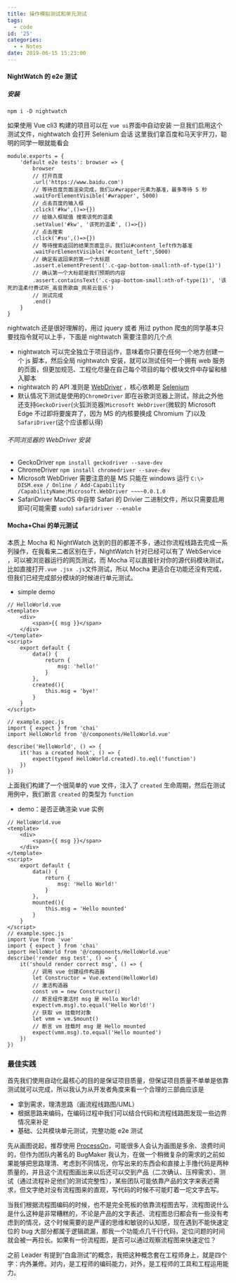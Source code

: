 ```yaml
---
title: 操作模拟测试和单元测试
tags:
  - code
id: '25'
categories:
  - - Notes
date: 2019-06-15 15:23:00
---
```


#### NightWatch 的 e2e 测试

##### 安装

`npm i -D nightwatch`

如果使用 Vue cli3 构建的项目可以在 `vue ui`界面中自动安装
一旦我们启用这个测试文件，nightwatch 会打开 Selenium 会话
这里我们拿百度和马天宇开刀，聪明的同学一眼就能看会

```
module.exports = {
    'default e2e tests': browser => {
        browser
        // 打开百度
        .url('https://www.baidu.com')
        // 等待百度页面渲染完成，我们以#wrapper元素为基准，最多等待 5 秒
        .waitForElementVisible('#wrapper', 5000)
        // 点击百度的输入框
        .click('#kw',()=>{})
        // 给输入框赋值 搜索该死的温柔
        .setValue('#kw', '该死的温柔', ()=>{})
        // 点击搜索
        .click('#su',()=>{})
        // 等待搜索返回的结果页面显示，我们以#content_left作为基准
        .waitForElementVisible('#content_left',5000)
        // 确定有返回来的第一个大标题
        .assert.elementPresent('.c-gap-bottom-small:nth-of-type(1)')
        // 确认第一个大标题是我们预期的内容
        .assert.containsText('.c-gap-bottom-small:nth-of-type(1)', '该死的温柔付费试听_高音质歌曲_网易云音乐')
        // 测试完成
        .end()
    }
}
```

nightwatch 还是很好理解的，用过 jquery 或者 用过 python 爬虫的同学基本只要找指令就可以上手，下面是 nightwatch 需要注意的几个点

- nightwatch 可以完全独立于项目运作，意味着你只要在任何一个地方创建一个 js 脚本，然后全局 nightwatch 安装，就可以测试任何一个拥有 web 服务的页面，但更加规范、工程化尽量在自己每个项目的每个模块文件中存留和植入脚本
- nightwatch 的 API 准则是 [WebDriver](https://www.w3.org/TR/webdriver/#conformance) ，核心依赖是 [Selenium](https://www.seleniumhq.org/)
- 默认情况下测试是使用的`ChromeDriver` 即在谷歌浏览器上测试，除此之外他还支持`GeckoDriver`(火狐浏览器)`Microsoft WebDriver`(微软的 Microsoft Edge 不过即将要废弃了，因为 MS 的内核要换成 Chromium 了)以及`SafariDriver`(这个应该都认得)

###### 不同浏览器的 WebDriver 安装

- GeckoDriver
  `npm install geckodriver --save-dev`
- ChromeDriver
  `npm install chromedriver --save-dev`
- Microsoft WebDriver
  需要注意的是 MS 只能在 windows 运行
  `C:\> DISM.exe / Online / Add-Capability /CapabilityName:Microsoft.WebDriver ~~~~0.0.1.0`
- SafariDriver
  MacOS 中自带 Safari 的 Drivier 二进制文件，所以只需要启用即可(可能需要 `sudo`)
  `safaridriver --enable`

#### Mocha+Chai 的单元测试

本质上 Mocha 和 NightWatch 达到的目的都差不多，通过你流程线路去完成一系列操作，在我看来二者区别在于，NightWatch 针对已经可以有了 WebService ，可以被浏览器运行的网页测试，而 Mocha 可以直接针对你的源代码模块测试，比如直接打开`.vue .jsx .js`文件测试，所以 Mocha 更适合在功能还没有完成，但我们已经完成部分模块的时候进行单元测试。

- simple demo

```
// HelloWorld.vue
<template>
    <div>
        <span>{{ msg }}</span>
    </div>
</template>
<script>
    export default {
        data() {
            return {
                msg: 'hello!'
            }
        },
        created(){
            this.msg = 'bye!'
        }
    }
</script>

// example.spec.js
import { expect } from 'chai'
import HelloWorld from '@/components/HelloWorld.vue'

describe('HelloWorld', () => {
    it('has a created hook', () => {
        expect(typeof HelloWorld.created).to.eql('function')
    })
})
```

上面我们构建了一个很简单的 vue 文件，注入了 `created` 生命周期，然后在测试用例中，我们断言 `created` 的类型为 `function`

- demo：是否正确渲染 vue 实例

```
// HelloWorld.vue
<template>
    <div>
        <span>{{ msg }}</span>
    </div>
</template>
<script>
    export default {
        data() {
            return {
                msg: 'Hello World!'
            }
        },
        mounted(){
            this.msg = 'Hello mounted'
        }
    }
</script>
// example.spec.js
import Vue from 'vue'
import { expect } from 'chai'
import HelloWorld from '@/components/HelloWorld.vue'
describe('render msg test', () => {
    it('should render correct msg', () => {
	    // 调用 vue 创建组件构造器
        let Constructor = Vue.extend(HelloWorld)
        // 激活构造器
        const vm = new Constructor()
        // 断言组件激活时 msg 是 Hello World!
        expect(vm.msg).to.equal('Hello World!')
		// 获取 vm 挂载时对象
        let vmm = vm.$mount()
        // 断言 vm 挂载时 msg 是 Hello mounted
        expect(vmm.msg).to.equal('Hello mounted')
    })
})
```

### 最佳实践

首先我们使用自动化最核心的目的是保证项目质量，但保证项目质量不单单是依靠测试就可以完成，所以我认为从开发者角度来看一个合理的三部曲应该是

- 拿到需求，理清思路（画流程线路图/UML）
- 根据思路来编码，在编码过程中我们可以结合代码和流程线路图发现一些边界情况来补足
- 基础、公共模块单元测试，完整功能 e2e 测试

先从画图说起，推荐使用 [ProcessOn](https://www.processon.com/)，可能很多人会认为画图是多余、浪费时间的，但作为团队内著名的 BugMaker 我认为，在做一个稍微复杂的需求的之前如果能够把思路理清、考虑到不同情况，你写出来的东西会和直接上手撸代码是两种质量的，并且这个流程图画出来以后还可以交到产品（二次确认、压榨需求）、测试（通过流程补足他们的测试完整性），某些团队可能依靠产品的文字来表述需求，但文字绝对没有流程图来的直观，写代码的时候不可能盯着一坨文字去写。

当我们根据流程图编码的时候，也不是完全死板的依靠流程图去写，流程图说什么是什么这种是非常糟糕的，不论是产品的文字表述、流程图总归都会有一些没有考虑到的情况，这个时候需要的是严谨的思维和敏锐的认知感，现在遇到不能快速定位的 bug 大部分都属于逻辑疏漏，那我一个功能点几千行代码，定位问题的时间就会被一再拉长。如果有一份流程图，是否可以通过观察流程图来快速定位？

之前 Leader 有提到“白盒测试”的概念，我把这种概念套在工程师身上，就是四个字：内外兼修。对内，是工程师的编码能力，对外，是工程师的工具和工程运用能力。
